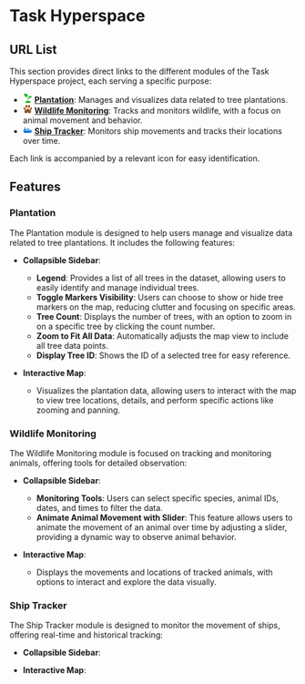 # Task Hyperspace

## URL List

This section provides direct links to the different modules of the Task Hyperspace project, each serving a specific purpose:

- ![Plantation](assets/sprout.png) [**Plantation**](https://lighteagle.github.io/task-hyperspace/plantation/): Manages and visualizes data related to tree plantations.
- ![Wildlife Monitoring](assets/paw.png) [**Wildlife Monitoring**](https://lighteagle.github.io/task-hyperspace/wildlife_monitoring/): Tracks and monitors wildlife, with a focus on animal movement and behavior.
- ![Ship Tracker](assets/ship.png) [**Ship Tracker**](https://lighteagle.github.io/task-hyperspace/ship_tracker/): Monitors ship movements and tracks their locations over time.

Each link is accompanied by a relevant icon for easy identification.

## Features

### Plantation

The Plantation module is designed to help users manage and visualize data related to tree plantations. It includes the following features:

- **Collapsible Sidebar**:
  - **Legend**: Provides a list of all trees in the dataset, allowing users to easily identify and manage individual trees.
  - **Toggle Markers Visibility**: Users can choose to show or hide tree markers on the map, reducing clutter and focusing on specific areas.
  - **Tree Count**: Displays the number of trees, with an option to zoom in on a specific tree by clicking the count number.
  - **Zoom to Fit All Data**: Automatically adjusts the map view to include all tree data points.
  - **Display Tree ID**: Shows the ID of a selected tree for easy reference.

- **Interactive Map**:
  - Visualizes the plantation data, allowing users to interact with the map to view tree locations, details, and perform specific actions like zooming and panning.

### Wildlife Monitoring

The Wildlife Monitoring module is focused on tracking and monitoring animals, offering tools for detailed observation:

- **Collapsible Sidebar**:
  - **Monitoring Tools**: Users can select specific species, animal IDs, dates, and times to filter the data.
  - **Animate Animal Movement with Slider**: This feature allows users to animate the movement of an animal over time by adjusting a slider, providing a dynamic way to observe animal behavior.

- **Interactive Map**:
  - Displays the movements and locations of tracked animals, with options to interact and explore the data visually.

### Ship Tracker

The Ship Tracker module is designed to monitor the movement of ships, offering real-time and historical tracking:

- **Collapsible Sidebar**:

- **Interactive Map**:
